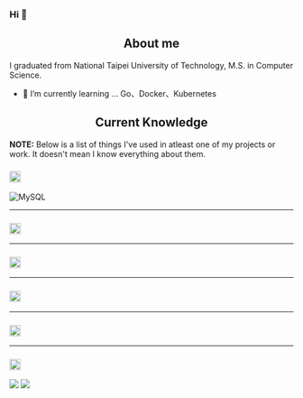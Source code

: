 ### Hi 👋

<h2 align="center">About me</h2>
I graduated from National Taipei University of Technology, M.S. in Computer Science.

- 🌱 I’m currently learning ... Go、Docker、Kubernetes

<h2 align="center">Current Knowledge</h2>

**NOTE:** Below is a list of things I've used in atleast one of my projects or work. It doesn't mean I know everything about them.

<h3><img height="20px" src="https://img.shields.io/badge/Database-979a9b"/></h3>
<span><img src="https://img.shields.io/badge/mysql-%2300f.svg?style=for-the-badge&logo=mysql&logoColor=white" alt="MySQL"/></span>
<hr>
<h3><img height="20px" src="https://img.shields.io/badge/Framework-695b55"/></h3>
<hr>
<h3><img height="20px" src="https://img.shields.io/badge/Language-467870"/></h3>
<hr>
<h3><img height="20px" src="https://img.shields.io/badge/Library-505558"/></h3>
<hr>
<h3><img height="20px" src="https://img.shields.io/badge/Platform-487088"/></h3>
<hr>
<h3><img height="20px" src="https://img.shields.io/badge/Tool-6c598f"/></h3>
<span><img src="https://img.shields.io/badge/-Vim-019733?style=flat-square&logo=vim&logoColor=fff"/></span>
<span><img src="https://img.shields.io/badge/-VSCode-007acc?style=flat-square&logo=Visual-Studio-Code&logoColor=fff"/></span>
  


<!--
**EKOISMYLOVE/EKOISMYLOVE** is a ✨ _special_ ✨ repository because its `README.md` (this file) appears on your GitHub profile.

Here are some ideas to get you started:

- 🔭 I’m currently working on ...
- 🌱 I’m currently learning ...
- 👯 I’m looking to collaborate on ...
- 🤔 I’m looking for help with ...
- 💬 Ask me about ...
- 📫 How to reach me: ...
- 😄 Pronouns: ...
- ⚡ Fun fact: ...
-->
